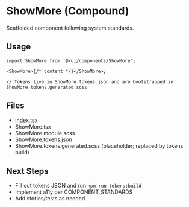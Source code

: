 # ShowMore (Compound)

Scaffolded component following system standards.

## Usage

```tsx
import ShowMore from '@/ui/components/ShowMore';

<ShowMore>{/* content */}</ShowMore>;

// Tokens live in ShowMore.tokens.json and are bootstrapped in ShowMore.tokens.generated.scss
```

## Files

- index.tsx
- ShowMore.tsx
- ShowMore.module.scss
- ShowMore.tokens.json
- ShowMore.tokens.generated.scss (placeholder; replaced by tokens build)

## Next Steps

- Fill out tokens JSON and run `npm run tokens:build`
- Implement a11y per COMPONENT_STANDARDS
- Add stories/tests as needed
